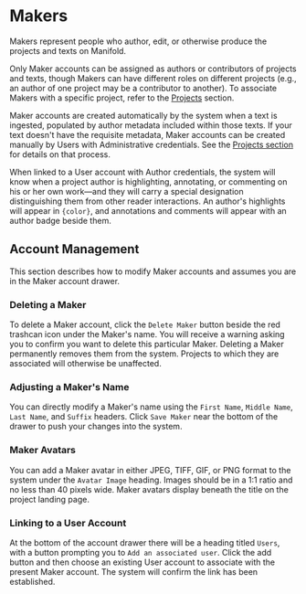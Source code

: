 # Makers

Makers represent people who author, edit, or otherwise produce the projects and texts on Manifold.

Only Maker accounts can be assigned as authors or contributors of projects and texts, though Makers can have different roles on different projects (e.g., an author of one project may be a contributor to another). To associate Makers with a specific project, refer to the [Projects](projects\people.md) section.

Maker accounts are created automatically by the system when a text is ingested, populated by author metadata included within those texts. If your text doesn't have the requisite metadata, Maker accounts can be created manually by Users with Administrative credentials. See the [Projects section](projects\people.md) for details on that process.

When linked to a User account with Author credentials, the system will know when a project author is highlighting, annotating, or commenting on his or her own work—and they will carry a special designation distinguishing them from other reader interactions. An author's highlights will appear in `{color}`, and annotations and comments will appear with an author badge beside them.

## Account Management

This section describes how to modify Maker accounts and assumes you are in the Maker account drawer.

### Deleting a Maker

To delete a Maker account, click the `Delete Maker` button beside the red trashcan icon under the Maker's name.  You will receive a warning asking you to confirm you want to delete this particular Maker. Deleting a Maker permanently removes them from the system. Projects to which they are associated will otherwise be unaffected.

### Adjusting a Maker's Name

You can directly modify a Maker's name using the `First Name`, `Middle Name`, `Last Name`, and `Suffix` headers. Click `Save Maker` near the bottom of the drawer to push your changes into the system.

### Maker Avatars

You can add a Maker avatar in either JPEG, TIFF, GIF, or PNG format to the system under the `Avatar Image` heading. Images should be in a 1:1 ratio and no less than 40 pixels wide. Maker avatars display beneath the title on the project landing page.

### Linking to a User Account

At the bottom of the account drawer there will be a heading titled `Users`, with a button prompting you to `Add an associated user`. Click the add button and then choose an existing User account to associate with the present Maker account. The system will confirm the link has been established.
